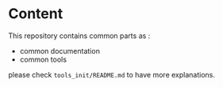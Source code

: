 Content
=======

This repository contains common parts as :

- common documentation
- common tools


please check `tools_init/README.md` to have more explanations.
